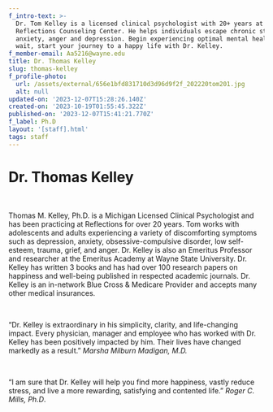 ```yaml
---
f_intro-text: >-
  Dr. Tom Kelley is a licensed clinical psychologist with 20+ years at
  Reflections Counseling Center. He helps individuals escape chronic stress,
  anxiety, anger and depression. Begin experiencing optimal mental health. Don't
  wait, start your journey to a happy life with Dr. Kelley.
f_member-email: Aa5216@wayne.edu
title: Dr. Thomas Kelley
slug: thomas-kelley
f_profile-photo:
  url: /assets/external/656e1bfd831710d3d96d9f2f_202220tom201.jpg
  alt: null
updated-on: '2023-12-07T15:28:26.140Z'
created-on: '2023-10-19T01:55:45.322Z'
published-on: '2023-12-07T15:41:21.770Z'
f_label: Ph.D
layout: '[staff].html'
tags: staff
---
```


**Dr. Thomas Kelley**
=====================

‍

Thomas M. Kelley, Ph.D. is a Michigan Licensed Clinical Psychologist and has been practicing at Reflections for over 20 years. Tom works with adolescents and adults experiencing a variety of discomforting symptoms such as depression, anxiety, obsessive-compulsive disorder, low self-esteem, trauma, grief, and anger. Dr. Kelley is also an Emeritus Professor and researcher at the Emeritus Academy at Wayne State University. Dr. Kelley has written 3 books and has had over 100 research papers on happiness and well-being published in respected academic journals. Dr. Kelley is an in-network Blue Cross & Medicare Provider and accepts many other medical insurances.

‍

“Dr. Kelley is extraordinary in his simplicity, clarity, and life-changing impact. Every physician, manager and employee who has worked with Dr. Kelley has been positively impacted by him. Their lives have changed markedly as a result.” _Marsha Milburn Madigan, M.D._

‍

“I am sure that Dr. Kelley will help you find more happiness, vastly reduce stress, and live a more rewarding, satisfying and contented life.” _Roger C. Mills, Ph.D_.
